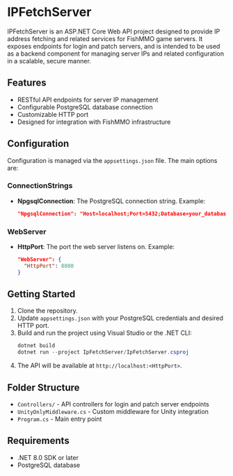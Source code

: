 # IPFetchServer

IPFetchServer is an ASP.NET Core Web API project designed to provide IP address fetching and related services for FishMMO game servers. It exposes endpoints for login and patch servers, and is intended to be used as a backend component for managing server IPs and related configuration in a scalable, secure manner.

## Features
- RESTful API endpoints for server IP management
- Configurable PostgreSQL database connection
- Customizable HTTP port
- Designed for integration with FishMMO infrastructure

## Configuration
Configuration is managed via the `appsettings.json` file. The main options are:

### ConnectionStrings
- **NpgsqlConnection**: The PostgreSQL connection string. Example:
  ```json
  "NpgsqlConnection": "Host=localhost;Port=5432;Database=your_database_name;Username=your_username;Password=your_password;"
  ```

### WebServer
- **HttpPort**: The port the web server listens on. Example:
  ```json
  "WebServer": {
    "HttpPort": 8080
  }
  ```

## Getting Started
1. Clone the repository.
2. Update `appsettings.json` with your PostgreSQL credentials and desired HTTP port.
3. Build and run the project using Visual Studio or the .NET CLI:
   ```powershell
   dotnet build
   dotnet run --project IpFetchServer/IpFetchServer.csproj
   ```
4. The API will be available at `http://localhost:<HttpPort>`.

## Folder Structure
- `Controllers/` - API controllers for login and patch server endpoints
- `UnityOnlyMiddleware.cs` - Custom middleware for Unity integration
- `Program.cs` - Main entry point

## Requirements
- .NET 8.0 SDK or later
- PostgreSQL database